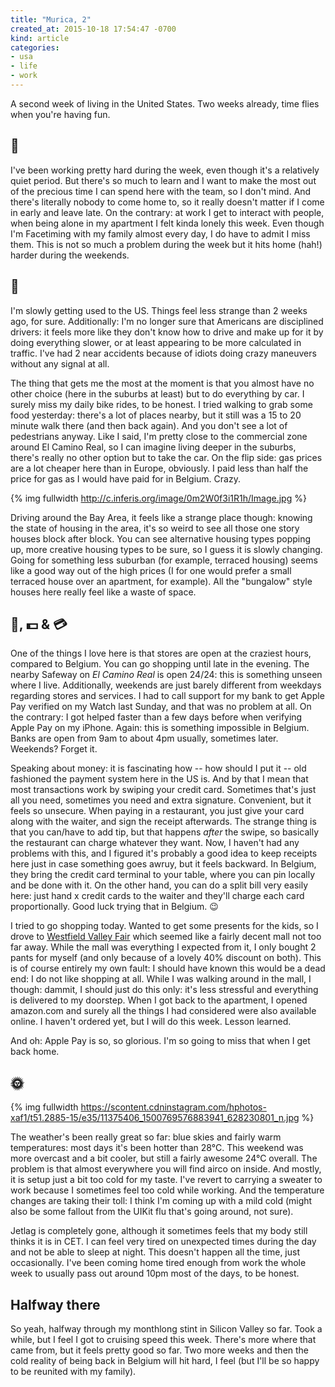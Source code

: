 ```yaml
---
title: "Murica, 2"
created_at: 2015-10-18 17:54:47 -0700
kind: article
categories:
- usa
- life
- work
---
```


A second week of living in the United States. Two weeks already, time flies when you're having fun. 

<!-- more -->

## 🍎

I've been working pretty hard during the week, even though it's a relatively quiet period. But there's so much to learn and I want to make the most out of the precious time I can spend here with the team, so I don't mind. And there's literally nobody to come home to, so it really doesn't matter if I come in early and leave late. On the contrary: at work I get to interact with people, when being alone in my apartment I felt kinda lonely this week. Even though I'm Facetiming with my family almost every day, I do have to admit I miss them. This is not so much a problem during the week but it hits home (hah!) harder during the weekends. 

## 🚗 

I'm slowly getting used to the US. Things feel less strange than 2 weeks ago, for sure. Additionally: I'm no longer sure that Americans are disciplined drivers: it feels more like they don't know how to drive and make up for it by doing everything slower, or at least appearing to be more calculated in traffic. I've had 2 near accidents because of idiots doing crazy maneuvers without any signal at all. 

The thing that gets me the most at the moment is that you almost have no other choice (here in the suburbs at least) but to do everything by car. I surely miss my daily bike rides, to be honest. I tried walking to grab some food yesterday: there's a lot of places nearby, but it still was a 15 to 20 minute walk there (and then back again). And you don't see a lot of pedestrians anyway. Like I said, I'm pretty close to the commercial zone around El Camino Real, so I can imagine living deeper in the suburbs, there's really no other option but to take the car. On the flip side: gas prices are a lot cheaper here than in Europe, obviously. I paid less than half the price for gas as I would have paid for in Belgium. Crazy. 

{% img fullwidth http://c.inferis.org/image/0m2W0f3i1R1h/Image.jpg %}

Driving around the Bay Area, it feels like a strange place though: knowing the state of housing in the area, it's so weird to see all those one story houses block after block. You can see alternative housing types popping up, more creative housing types to be sure, so I guess it is slowly changing. Going for something less suburban (for example, terraced housing) seems like a good way out of the high prices (I for one would prefer a small terraced house over an apartment, for example). All the "bungalow" style houses here really feel like a waste of space.  

## 👜, 💵 & 💳

One of the things I love here is that stores are open at the craziest hours, compared to Belgium. You can go shopping until late in the evening. The nearby Safeway on *El Camino Real* is open 24/24: this is something unseen where I live. Additionally, weekends are just barely different from weekdays regarding stores and services. I had to call support for my bank to get Apple Pay verified on my Watch last Sunday, and that was no problem at all. On the contrary: I got helped faster than a few days before when verifying Apple Pay on my iPhone. Again: this is something impossible in Belgium. Banks are open from 9am to about 4pm usually, sometimes later. Weekends? Forget it. 

Speaking about money: it is fascinating how -- how should I put it -- old fashioned the payment system here in the US is. And by that I mean that most transactions work by swiping your credit card. Sometimes that's just all you need, sometimes you need and extra signature. Convenient, but it feels so unsecure. When paying in a restaurant, you just give your card along with the waiter, and sign the receipt afterwards. The strange thing is that you can/have to add tip, but that happens *after* the swipe, so basically the restaurant can charge whatever they want. Now, I haven't had any problems with this, and I figured it's probably a good idea to keep receipts here just in case something goes awruy, but it feels backward. In Belgium, they bring the credit card terminal to your table, where you can pin locally and be done with it. On the other hand, you can do a split bill very easily here: just hand x credit cards to the waiter and they'll charge each card proportionally. Good luck trying that in Belgium. 😉

I tried to go shopping today. Wanted to get some presents for the kids, so I drove to [Westfield Valley Fair](https://www.westfield.com/valleyfair) which seemed like a fairly decent mall not too far away. While the mall was everything I expected from it, I only bought 2 pants for myself (and only because of a lovely 40% discount on both). This is of course entirely my own fault: I should have known this would be a dead end: I do not like shopping at all. While I was walking around in the mall, I though: dammit, I should just do this only: it's less stressful and everything is delivered to my doorstep. When I got back to the apartment, I opened amazon.com and surely all the things I had considered were also available online. I haven't ordered yet, but I will do this week. Lesson learned. 

And oh: Apple Pay is so, so glorious. I'm so going to miss that when I get back home.

## 🌞

{% img fullwidth https://scontent.cdninstagram.com/hphotos-xaf1/t51.2885-15/e35/11375406_1500769576883941_628230801_n.jpg %}

The weather's been really great so far: blue skies and fairly warm temperatures: most days it's been hotter than 28°C. This weekend was more overcast and a bit cooler, but still a fairly awesome 24°C overall. The problem is that almost everywhere you will find airco on inside. And mostly, it is setup just a bit too cold for my taste. I've revert to carrying a sweater to work because I sometimes feel too cold while working. And the temperature changes are taking their toll: I think I'm coming up with a mild cold (might also be some fallout from the UIKit flu that's going around, not sure).

Jetlag is completely gone, although it sometimes feels that my body still thinks it is in CET. I can feel very tired on unexpected times during the day and not be able to sleep at night. This doesn't happen all the time, just occasionally. I've been coming home tired enough from work the whole week to usually pass out around 10pm most of the days, to be honest.

## Halfway there 

So yeah, halfway through my monthlong stint in Silicon Valley so far. Took a while, but I feel I got to cruising speed this week. There's more where that came from, but it feels pretty good so far. Two more weeks and then the cold reality of being back in Belgium will hit hard, I feel (but I'll be so happy to be reunited with my family).
